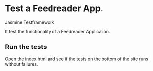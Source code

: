 # Test a Feedreader App.

[Jasmine](http://jasmine.github.io/) Testframework

It test the functionality of a Feedreader Application.

## Run the tests

Open the index.html and see if the tests on the bottom of the site runs without failures.
